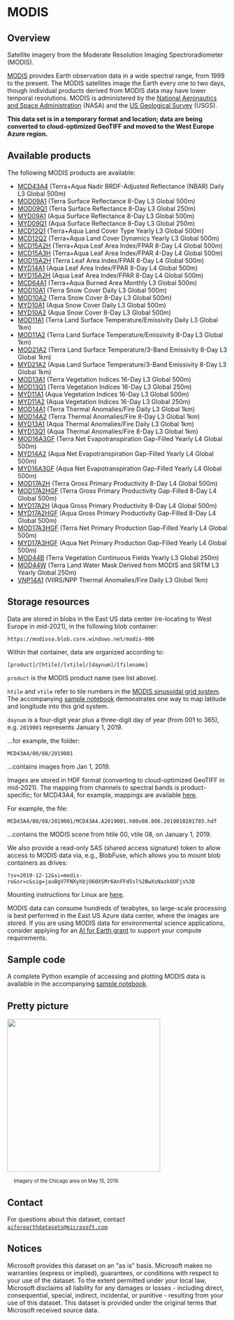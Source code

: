 # MODIS

## Overview

Satellite imagery from the Moderate Resolution Imaging Spectroradiometer (MODIS).

[MODIS](https://modis.gsfc.nasa.gov/) provides Earth observation data in a wide spectral range, from 1999 to the present.  The MODIS satellites image the Earth every one to two days, though individual products derived from MODIS data may have lower temporal resolutions.  MODIS is administered by the [National Aeronautics and Space Administration](https://www.nasa.gov/) (NASA) and the [US Geological Survey](https://www.usgs.gov/) (USGS).

<b>This data set is in a temporary format and location; data are being converted to cloud-optimized GeoTIFF and moved to the West Europe Azure region.</b>

## Available products

The following MODIS products are available:

* [MCD43A4](https://lpdaac.usgs.gov/products/mcd43a4v006/) (Terra+Aqua Nadir BRDF-Adjusted Reflectance (NBAR) Daily L3 Global 500m)
* [MOD09A1](https://lpdaac.usgs.gov/products/mod09a1v006/) (Terra Surface Reflectance 8-Day L3 Global 500m)
* [MOD09Q1](https://lpdaac.usgs.gov/products/mod09q1v006/) (Terra Surface Reflectance 8-Day L3 Global 250m)
* [MYD09A1](https://lpdaac.usgs.gov/products/myd09a1v006/) (Aqua Surface Reflectance 8-Day L3 Global 500m)
* [MYD09Q1](https://lpdaac.usgs.gov/products/myd09q1v006/) (Aqua Surface Reflectance 8-Day L3 Global 250m)
* [MCD12Q1](https://lpdaac.usgs.gov/products/mcd12q1v006/) (Terra+Aqua Land Cover Type Yearly L3 Global 500m)
* [MCD12Q2](https://lpdaac.usgs.gov/products/mcd12q2v006/) (Terra+Aqua Land Cover Dynamics Yearly L3 Global 500m)
* [MCD15A2H](https://lpdaac.usgs.gov/products/mcd15a2hv006/) (Terra+Aqua Leaf Area Index/FPAR 8-Day L4 Global 500m)
* [MCD15A3H](https://lpdaac.usgs.gov/products/mcd15a3hv006/) (Terra+Aqua Leaf Area Index/FPAR 4-Day L4 Global 500m)
* [MOD15A2H](https://lpdaac.usgs.gov/products/mod15a2hv006/) (Terra Leaf Area Index/FPAR 8-Day L4 Global 500m)
* [MYD14A1](https://lpdaac.usgs.gov/products/myd15a2hv006/) (Aqua Leaf Area Index/FPAR 8-Day L4 Global 500m)
* [MYD15A2H](https://lpdaac.usgs.gov/products/myd15a2hv006/) (Aqua Leaf Area Index/FPAR 8-Day L4 Global 500m)
* [MCD64A1](https://lpdaac.usgs.gov/products/mcd64a1v006/) (Terra+Aqua Burned Area Monthly L3 Global 500m)
* [MOD10A1](https://nsidc.org/data/mod10a1) (Terra Snow Cover Daily L3 Global 500m)
* [MOD10A2](https://nsidc.org/data/MOD10A2) (Terra Snow Cover 8-Day L3 Global 500m)
* [MYD10A1](https://nsidc.org/data/myd10a1) (Aqua Snow Cover Daily L3 Global 500m)
* [MYD10A2](https://nsidc.org/data/myd10a2) (Aqua Snow Cover 8-Day L3 Global 500m)
* [MOD11A1](https://lpdaac.usgs.gov/products/mod11a1v006/) (Terra Land Surface Temperature/Emissivity Daily L3 Global 1km)
* [MOD11A2](https://lpdaac.usgs.gov/products/mod11a2v006/) (Terra Land Surface Temperature/Emissivity 8-Day L3 Global 1km)
* [MOD21A2](https://lpdaac.usgs.gov/products/mod21a2v006/) (Terra Land Surface Temperature/3-Band Emissivity 8-Day L3 Global 1km)
* [MYD21A2](https://lpdaac.usgs.gov/products/myd21a2v006/) (Aqua Land Surface Temperature/3-Band Emissivity 8-Day L3 Global 1km)
* [MOD13A1](https://lpdaac.usgs.gov/products/mod13a1v006/) (Terra Vegetation Indices 16-Day L3 Global 500m)
* [MOD13Q1](https://lpdaac.usgs.gov/products/mod13q1v006/) (Terra Vegetation Indices 16-Day L3 Global 250m)
* [MYD11A1](https://lpdaac.usgs.gov/products/myd13a1v006/) (Aqua Vegetation Indices 16-Day L3 Global 500m)
* [MYD11A2](https://lpdaac.usgs.gov/products/myd13q1v006/) (Aqua Vegetation Indices 16-Day L3 Global 250m)
* [MOD14A1](https://lpdaac.usgs.gov/products/mod14a1v006/) (Terra Thermal Anomalies/Fire Daily L3 Global 1km)
* [MOD14A2](https://lpdaac.usgs.gov/products/mod14a2v006/) (Terra Thermal Anomalies/Fire 8-Day L3 Global 1km)
* [MYD13A1](https://lpdaac.usgs.gov/products/myd14a1v006/) (Aqua Thermal Anomalies/Fire Daily L3 Global 1km)
* [MYD13Q1](https://lpdaac.usgs.gov/products/myd14a2v006/) (Aqua Thermal Anomalies/Fire 8-Day L3 Global 1km)
* [MOD16A3GF](https://lpdaac.usgs.gov/products/mod16a3gfv006/) (Terra Net Evapotranspiration Gap-Filled Yearly L4 Global 500m)
* [MYD14A2](https://lpdaac.usgs.gov/products/myd16a3gfv006/) (Aqua Net Evapotranspiration Gap-Filled Yearly L4 Global 500m)
* [MYD16A3GF](https://lpdaac.usgs.gov/products/myd16a3gfv006/) (Aqua Net Evapotranspiration Gap-Filled Yearly L4 Global 500m)
* [MOD17A2H](https://lpdaac.usgs.gov/products/mod17a2hv006/) (Terra Gross Primary Productivity 8-Day L4 Global 500m)
* [MOD17A2HGF](https://lpdaac.usgs.gov/products/mod17a2hgfv006/) (Terra Gross Primary Productivity Gap-Filled 8-Day L4 Global 500m)
* [MYD17A2H](https://lpdaac.usgs.gov/products/myd17a2hv006/) (Aqua Gross Primary Productivity 8-Day L4 Global 500m)
* [MYD17A2HGF](https://lpdaac.usgs.gov/products/myd17a2hgfv006/) (Aqua Gross Primary Productivity Gap-Filled 8-Day L4 Global 500m)
* [MOD17A3HGF](https://lpdaac.usgs.gov/products/mod17a3hgfv006/) (Terra Net Primary Production Gap-Filled Yearly L4 Global 500m)
* [MYD17A3HGF](https://lpdaac.usgs.gov/products/myd17a3hgfv006/) (Aqua Net Primary Production Gap-Filled Yearly L4 Global 500m)
* [MOD44B](https://lpdaac.usgs.gov/products/mod44bv006/) (Terra Vegetation Continuous Fields Yearly L3 Global 250m)
* [MOD44W](https://lpdaac.usgs.gov/products/mod44wv006/) (Terra Land Water Mask Derived from MODIS and SRTM L3 Yearly Global 250m)
* [VNP14A1](https://lpdaac.usgs.gov/products/vnp14a1v001/) (VIIRS/NPP Thermal Anomalies/Fire Daily L3 Global 1km)
 

## Storage resources

Data are stored in blobs in the East US data center (re-locating to West Europe in mid-2021), in the following blob container:

`https://modissa.blob.core.windows.net/modis-006`

Within that container, data are organized according to:

`[product]/[htile]/[vtile]/[daynum]/[filename]`

`product` is the MODIS product name (see list above).

`htile` and `vtile` refer to tile numbers in the [MODIS sinusoidal grid system](https://modis-land.gsfc.nasa.gov/MODLAND_grid.html).  The accompanying [sample notebook](modis.ipynb) demonstrates one way to map latitude and longitude into this grid system.

`daynum` is a four-digit year plus a three-digit day of year (from 001 to 365), e.g. `2019001` represents January 1, 2019.

...for example, the folder:

`MCD43A4/00/08/2019001`

...contains images from Jan 1, 2019.

Images are stored in HDF format (converting to cloud-optimized GeoTIFF in mid-2021).  The mapping from channels to spectral bands is product-specific; for MCD43A4, for example, mappings are available [here](https://lpdaac.usgs.gov/products/mcd43a4v006/).

For example, the file:

`MCD43A4/00/08/2019001/MCD43A4.A2019001.h00v08.006.2019010201703.hdf`

...contains the MODIS scene from htile 00, vtile 08, on January 1, 2019.

We also provide a read-only SAS (shared access signature) token to allow access to MODIS data via, e.g., BlobFuse, which allows you to mount blob containers as drives:

`?sv=2019-12-12&si=modis-ro&sr=c&sig=jauBgV7FNXyhbjO60XSMr6AnFFd5sl%2BwXsNazkOOFjs%3D`

Mounting instructions for Linux are [here](https://docs.microsoft.com/en-us/azure/storage/blobs/storage-how-to-mount-container-linux).

MODIS data can consume hundreds of terabytes, so large-scale processing is best performed in the East US Azure data center, where the images are stored.  If you are using MODIS data for environmental science applications, consider applying for an [AI for Earth grant](http://aka.ms/ai4egrants) to support your compute requirements.


## Sample code

A complete Python example of accessing and plotting MODIS  data is available in the accompanying [sample notebook](modis.ipynb).


## Pretty picture

<img src="https://ai4edatasetspublicassets.blob.core.windows.net/assets/aod_images/modis.png" style="width:350px;"><br/>

<p style="font-size:80%;margin-left:15px;">Imagery of the Chicago area on May 15, 2019.</p>


## Contact

For questions about this dataset, contact [`aiforearthdatasets@microsoft.com`](mailto:aiforearthdatasets@microsoft.com?subject=modis%20question).


## Notices

Microsoft provides this dataset on an "as is" basis.  Microsoft makes no warranties (express or implied), guarantees, or conditions with respect to your use of the dataset.  To the extent permitted under your local law, Microsoft disclaims all liability for any damages or losses - including direct, consequential, special, indirect, incidental, or punitive - resulting from your use of this dataset.  This dataset is provided under the original terms that Microsoft received source data.
